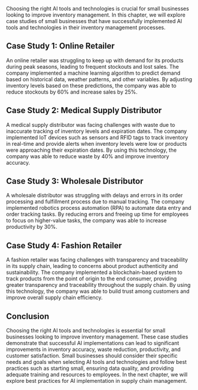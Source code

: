 

Choosing the right AI tools and technologies is crucial for small businesses looking to improve inventory management. In this chapter, we will explore case studies of small businesses that have successfully implemented AI tools and technologies in their inventory management processes.

Case Study 1: Online Retailer
-----------------------------

An online retailer was struggling to keep up with demand for its products during peak seasons, leading to frequent stockouts and lost sales. The company implemented a machine learning algorithm to predict demand based on historical data, weather patterns, and other variables. By adjusting inventory levels based on these predictions, the company was able to reduce stockouts by 60% and increase sales by 25%.

Case Study 2: Medical Supply Distributor
----------------------------------------

A medical supply distributor was facing challenges with waste due to inaccurate tracking of inventory levels and expiration dates. The company implemented IoT devices such as sensors and RFID tags to track inventory in real-time and provide alerts when inventory levels were low or products were approaching their expiration dates. By using this technology, the company was able to reduce waste by 40% and improve inventory accuracy.

Case Study 3: Wholesale Distributor
-----------------------------------

A wholesale distributor was struggling with delays and errors in its order processing and fulfillment process due to manual tracking. The company implemented robotics process automation (RPA) to automate data entry and order tracking tasks. By reducing errors and freeing up time for employees to focus on higher-value tasks, the company was able to increase productivity by 30%.

Case Study 4: Fashion Retailer
------------------------------

A fashion retailer was facing challenges with transparency and traceability in its supply chain, leading to concerns about product authenticity and sustainability. The company implemented a blockchain-based system to track products from the point of origin to the end consumer, providing greater transparency and traceability throughout the supply chain. By using this technology, the company was able to build trust among customers and improve overall supply chain efficiency.

Conclusion
----------

Choosing the right AI tools and technologies is essential for small businesses looking to improve inventory management. These case studies demonstrate that successful AI implementations can lead to significant improvements in inventory accuracy, waste reduction, productivity, and customer satisfaction. Small businesses should consider their specific needs and goals when selecting AI tools and technologies and follow best practices such as starting small, ensuring data quality, and providing adequate training and resources to employees. In the next chapter, we will explore best practices for AI implementation in supply chain management.
